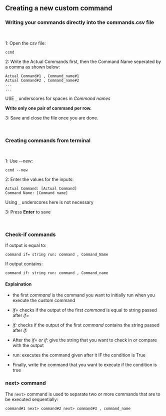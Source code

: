 ## Creating a new custom command

### Writing your commands directly into the commands.csv file
<br>

1: Open the csv file:

```
ccmd
```

2: Write the Actual Commands first, then the Command Name seperated by a comma as shown below:


```
Actual Command#1 , Command_name#1
Actual Command#2 , Command_name#2
...
...
```
USE `_` underscores for spaces in *Command names*

**Write only one pair of command per row.**


3: Save and close the file once you are done.

<br>

### Creating commands from terminal
<br>

1: Use *--new*:

```
ccmd --new
```

2: Enter the values for the inputs:

```
Actual Command: [Actual Command]
Command Name: [Command name]
```

Using `_` underscores here is not necessary

3: Press **Enter** to save

<br>

### Check-if commands


If output is equal to:

```
command if= string run: command , Command_Name
```

If output contains:

```
command if: string run: command , Command_name
```

#### Explaination
- the first *command* is the command you want to initially run when you execute the custom command

- *if=* checks if the output of the first *command* is equal to string passed after *if=*

- *if:* checks if the output of the first *command* contains the string passed after *if:*

- After the *if= or if:* give the string that you want to check in *or* compare with the output

- run: executes the command given after it IF the condition is True

- Finally, write the command that you want to execute if the condition is true

### next> command

The `next>` command is used to separate two or more commands that are to be executed sequentially:

```
command#1 next> command#2 next> command#3 , command_name
```
